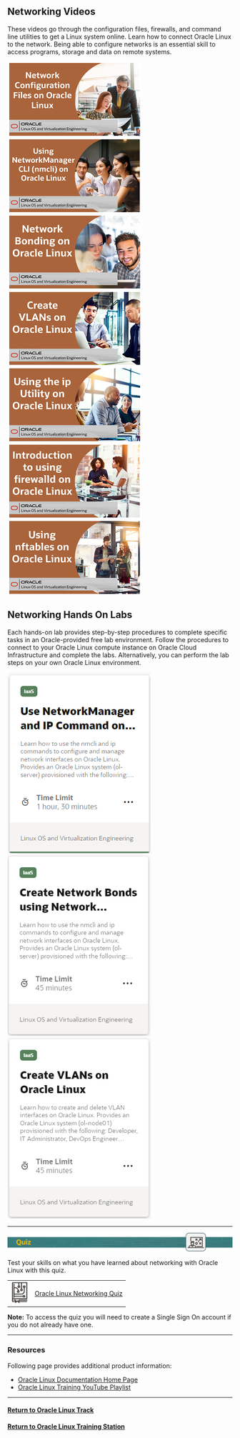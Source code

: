 ## Networking Videos
These videos go through the configuration files, firewalls, and command line utilities to get a Linux system online. Learn how to connect Oracle Linux to the network. Being able to configure networks is an essential skill to access programs, storage and data on remote systems.

[![](../../common/images/config_files_300.png)](https://youtu.be/xCH9WoU96RQ)
[![](../../common/images/nmcli_300.png)](https://youtu.be/EkI3RKl4loE)
[![](../../common/images/bonding_300.png)](https://youtu.be/u9UnwWFpY94)
[![](../../common/images/vlans_300.png)](https://youtu.be/JcqXcGfjD0E)
[![](../../common/images/ip_util_300.png)](https://youtu.be/JcipLuWymNc)
[![](../../common/images/firewalld_300.png)](https://youtu.be/GPHxVRPUs9o)
[![](../../common/images/nftables_300.png)](https://youtu.be/tFdc_iVKXMs)

## Networking Hands On Labs
Each hands-on lab provides step-by-step procedures to complete specific tasks in an Oracle-provided free lab environment. Follow the procedures to connect to your Oracle Linux compute instance on Oracle Cloud Infrastructure and complete the labs. Alternatively, you can perform the lab steps on your own Oracle Linux environment.

[![](../../common/images/nwm_lab.png)](https://luna.oracle.com/lab/6cbaab1f-835c-445e-89eb-b42ba3e679bb/steps)
[![](../../common/images/bond_lab.png)](https://luna.oracle.com/lab/fc37cd13-6a90-49df-adc1-6c3b40239265)
[![](../../common/images/vlan_lab.png)](https://luna.oracle.com/lab/e8070728-d90b-41c9-8984-e4b1d98cee88)

---

![](../../common/images/quiz1.png)
   
  
Test your skills on what you have learned about networking with Oracle Linux with this quiz.   
 
<table>
    <tr>
    <td><img src="../../common/images/quiz_v2.png" width="40" height="50"></td>
    <td><a href="https://apexapps.oracle.com/pls/apex/f?p=ST_QUIZ:200:0::::P200_QUIZ_KEY:DWXQQM4">Oracle Linux Networking Quiz</a></td>
  </tr>
</table>    
<b>Note:</b> To access the quiz you will need to create a Single Sign On account if you do not already have one.

---
### Resources

Following page provides additional product information:

- [Oracle Linux Documentation Home Page](https://docs.oracle.com/en/operating-systems/oracle-linux/)
- [Oracle Linux Training YouTube Playlist](https://www.youtube.com/playlist?list=PLKCk3OyNwIztOLwiTOF0HOV5aiTjGNpLl)

---

#### [Return to Oracle Linux Track](../ol.md)

#### [Return to Oracle Linux Training Station](../../README.md)

